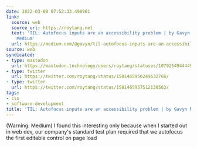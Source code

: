 ```yaml
---
date: 2022-03-09 07:52:33.498901
link:
  source: web
  source_url: https://roytang.net
  text: 'TIL: Autofocus inputs are an accessibility problem | by Gavyn McKenzie |
    Medium'
  url: https://medium.com/@gavyn/til-autofocus-inputs-are-an-accessibility-problem-32ced60c3109
source: web
syndicated:
- type: mastodon
  url: https://mastodon.technology/users/roytang/statuses/107925494444972359
- type: twitter
  url: https://twitter.com/roytang/status/1501465956249632768/
- type: twitter
  url: https://twitter.com/roytang/status/1501465957512130563/
tags:
- css
- software-development
title: 'TIL: Autofocus inputs are an accessibility problem | by Gavyn McKenzie | Medium'
---
```


(Warning: Medium) I found this interesting only because when I started out in web dev, our company's standard test plan required that we autofocus the first editable control on page load